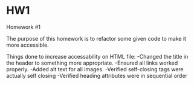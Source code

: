# HW1
Homework #1

The purpose of this homework is to refactor some given code to make it more accessible.

Things done to increase accessability on HTML file:
    -Changed the title in the header to something more appropriate.
    -Ensured all links worked properly.
    -Added alt text for all images.
    -Verified self-closing tags were actually self closing
    -Verified heading attributes were in sequential order